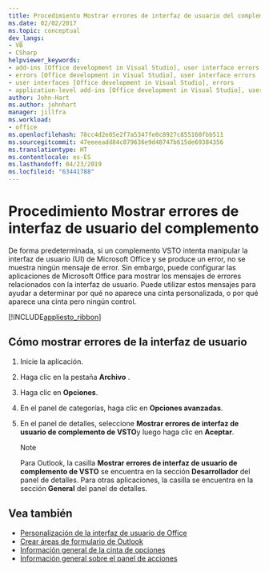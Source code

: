 ```yaml
---
title: Procedimiento Mostrar errores de interfaz de usuario del complemento
ms.date: 02/02/2017
ms.topic: conceptual
dev_langs:
- VB
- CSharp
helpviewer_keywords:
- add-ins [Office development in Visual Studio], user interface errors
- errors [Office development in Visual Studio], user interface errors
- user interfaces [Office development in Visual Studio], errors
- application-level add-ins [Office development in Visual Studio], user interface errors
author: John-Hart
ms.author: johnhart
manager: jillfra
ms.workload:
- office
ms.openlocfilehash: 78cc4d2e85e2f7a5347fe0c8927c855160fbb511
ms.sourcegitcommit: 47eeeeadd84c879636e9d48747b615de69384356
ms.translationtype: HT
ms.contentlocale: es-ES
ms.lasthandoff: 04/23/2019
ms.locfileid: "63441788"
---
```

# <a name="how-to-show-add-in-user-interface-errors"></a>Procedimiento Mostrar errores de interfaz de usuario del complemento
  De forma predeterminada, si un complemento VSTO intenta manipular la interfaz de usuario (UI) de Microsoft Office y se produce un error, no se muestra ningún mensaje de error. Sin embargo, puede configurar las aplicaciones de Microsoft Office para mostrar los mensajes de errores relacionados con la interfaz de usuario. Puede utilizar estos mensajes para ayudar a determinar por qué no aparece una cinta personalizada, o por qué aparece una cinta pero ningún control.

 [!INCLUDE[appliesto_ribbon](../vsto/includes/appliesto-ribbon-md.md)]

## <a name="to-show-vsto-add-in-user-interface-errors"></a>Cómo mostrar errores de la interfaz de usuario

1. Inicie la aplicación.

2. Haga clic en la pestaña **Archivo** .

3. Haga clic en **Opciones**.

4. En el panel de categorías, haga clic en **Opciones avanzadas**.

5. En el panel de detalles, seleccione **Mostrar errores de interfaz de usuario de complemento de VSTO**y luego haga clic en **Aceptar**.

    > [!NOTE]
    > Para Outlook, la casilla **Mostrar errores de interfaz de usuario de complemento de VSTO** se encuentra en la sección **Desarrollador** del panel de detalles. Para otras aplicaciones, la casilla se encuentra en la sección **General** del panel de detalles.

## <a name="see-also"></a>Vea también
- [Personalización de la interfaz de usuario de Office](../vsto/office-ui-customization.md)
- [Crear áreas de formulario de Outlook](../vsto/creating-outlook-form-regions.md)
- [Información general de la cinta de opciones](../vsto/ribbon-overview.md)
- [Información general sobre el panel de acciones](../vsto/actions-pane-overview.md)
